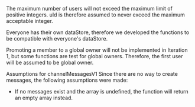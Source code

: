 The maximum number of users will not exceed the maximum limit of positive integers. uId is therefore assumed to never exceed the maximum acceptable integer. 

Everyone has their own dataStore, therefore we developed the functions to be compatible with everyone's dataStore.

Promoting a member to a global owner will not be implemented in Iteration 1, but some functions are test for global owners. Therefore, the first user will be assumed to be global owner.

Assumptions for channelMessagesV1
Since there are no way to create messages, the following assumptions were made:
- If no messages exist and the array is undefined, the function will return an empty array instead. 

